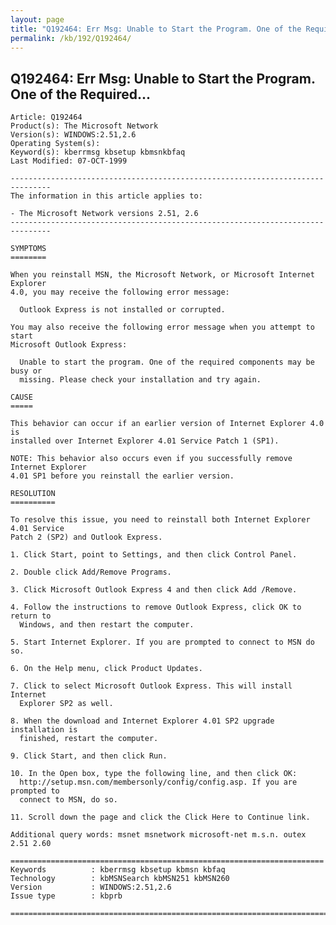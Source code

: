 ```yaml
---
layout: page
title: "Q192464: Err Msg: Unable to Start the Program. One of the Required..."
permalink: /kb/192/Q192464/
---
```


## Q192464: Err Msg: Unable to Start the Program. One of the Required...

	Article: Q192464
	Product(s): The Microsoft Network
	Version(s): WINDOWS:2.51,2.6
	Operating System(s): 
	Keyword(s): kberrmsg kbsetup kbmsnkbfaq
	Last Modified: 07-OCT-1999
	
	-------------------------------------------------------------------------------
	The information in this article applies to:
	
	- The Microsoft Network versions 2.51, 2.6 
	-------------------------------------------------------------------------------
	
	SYMPTOMS
	========
	
	When you reinstall MSN, the Microsoft Network, or Microsoft Internet Explorer
	4.0, you may receive the following error message:
	
	  Outlook Express is not installed or corrupted.
	
	You may also receive the following error message when you attempt to start
	Microsoft Outlook Express:
	
	  Unable to start the program. One of the required components may be busy or
	  missing. Please check your installation and try again.
	
	CAUSE
	=====
	
	This behavior can occur if an earlier version of Internet Explorer 4.0 is
	installed over Internet Explorer 4.01 Service Patch 1 (SP1).
	
	NOTE: This behavior also occurs even if you successfully remove Internet Explorer
	4.01 SP1 before you reinstall the earlier version.
	
	RESOLUTION
	==========
	
	To resolve this issue, you need to reinstall both Internet Explorer 4.01 Service
	Patch 2 (SP2) and Outlook Express.
	
	1. Click Start, point to Settings, and then click Control Panel.
	
	2. Double click Add/Remove Programs.
	
	3. Click Microsoft Outlook Express 4 and then click Add /Remove.
	
	4. Follow the instructions to remove Outlook Express, click OK to return to
	  Windows, and then restart the computer.
	
	5. Start Internet Explorer. If you are prompted to connect to MSN do so.
	
	6. On the Help menu, click Product Updates.
	
	7. Click to select Microsoft Outlook Express. This will install Internet
	  Explorer SP2 as well.
	
	8. When the download and Internet Explorer 4.01 SP2 upgrade installation is
	  finished, restart the computer.
	
	9. Click Start, and then click Run.
	
	10. In the Open box, type the following line, and then click OK:
	  http://setup.msn.com/membersonly/config/config.asp. If you are prompted to
	  connect to MSN, do so.
	
	11. Scroll down the page and click the Click Here to Continue link.
	
	Additional query words: msnet msnetwork microsoft-net m.s.n. outex 2.51 2.60
	
	======================================================================
	Keywords          : kberrmsg kbsetup kbmsn kbfaq
	Technology        : kbMSNSearch kbMSN251 kbMSN260
	Version           : WINDOWS:2.51,2.6
	Issue type        : kbprb
	
	=============================================================================
	
